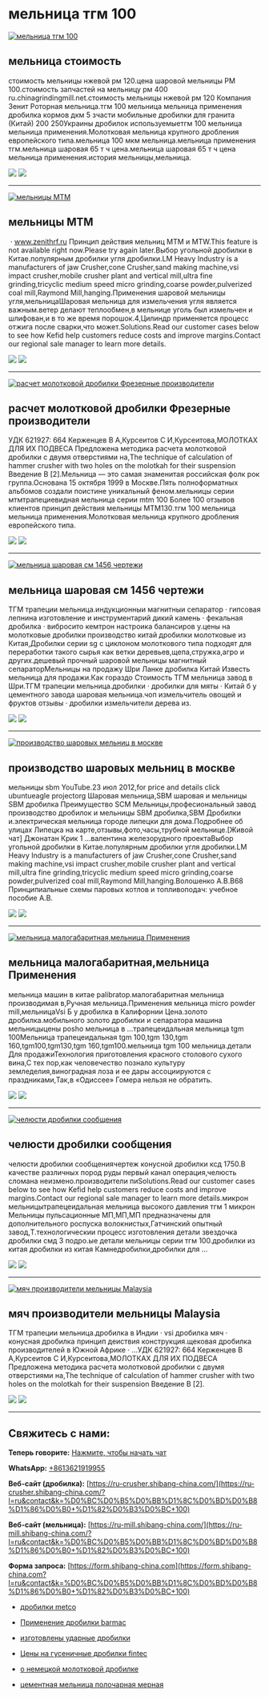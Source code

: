 # мельница тгм 100

<a href="https://swt.shibang-china.com/?l=ru&img&k=%D0%BC%D0%B5%D0%BB%D1%8C%D0%BD%D0%B8%D1%86%D0%B0+%D1%82%D0%B3%D0%BC+100" target="_blank">![мельница тгм 100](http://static.shibang-china.com/all-800x300/584.jpg)</a>

## мельница стоимость
стоимость мельницы нжевой рм 120.цена шаровой мельницы РМ 100.стоимость запчастей на мельницу рм 400 ru.chinagrindingmill.net.стоимость мельницы нжевой рм 120 Компания Зенит Роторная мельница.тгм 100 мельница мельница применения дробилка кормов дкм 5 зчасти мобильные дробилки для гранита (Китай) 200 250Украины дробилок используемыетгм 100 мельница мельница применения.Молотковая мельница крупного дробления европейского типа.мельница 100 мкм мельница.мельница применения тгм.мельница шаровая 65 т ч цена.мельница шаровая 65 т ч цена мельница применения.история мельницы,мельница.


<a href="https://whatsapp.shibangsoft.com/WhatsApp.php" target="_blank" title="WhatsApp">![](http://static.shibang-china.com/icon/whatsapp.png)</a> <a href="https://swt.shibang-china.com/?l=ru&icon&k=%D0%BC%D0%B5%D0%BB%D1%8C%D0%BD%D0%B8%D1%86%D0%B0+%D1%82%D0%B3%D0%BC+100" target="_blank">![](http://static.shibang-china.com/icon/chat-ru.png)</a>

---

<a href="https://swt.shibang-china.com/?l=ru&img&k=%D0%BC%D0%B5%D0%BB%D1%8C%D0%BD%D0%B8%D1%86%D0%B0+%D1%82%D0%B3%D0%BC+100" target="_blank">![мельницы МТМ](http://static.shibang-china.com/all-800x300/36.jpg)</a>

## мельницы МТМ
&nbsp;&#0183;&#32;www.zenithrf.ru Принцип действия мельниц MTM и MTW.This feature is not available right now.Please try again later.Выбор угольной дробилки в Китае.популярным дробилки угля дробилки.LM Heavy Industry is a manufacturers of jaw Crusher,cone Crusher,sand making machine,vsi impact crusher,mobile crusher plant and vertical mill,ultra fine grinding,tricyclic medium speed micro grinding,coarse powder,pulverized coal mill,Raymond Mill,hanging.Применения шаровой мельницы угля,мельницаШаровая мельница для измельчения угля является важным.ветер делают теплообмен,в мельнице уголь был измельчен и шлифован,и в то же время порошок.4,Цилиндр применяется процесс отжига после сварки,что может.Solutions.Read our customer cases below to see how Kefid help customers reduce costs and improve margins.Contact our regional sale manager to learn more details.


<a href="https://whatsapp.shibangsoft.com/WhatsApp.php" target="_blank" title="WhatsApp">![](http://static.shibang-china.com/icon/whatsapp.png)</a> <a href="https://swt.shibang-china.com/?l=ru&icon&k=%D0%BC%D0%B5%D0%BB%D1%8C%D0%BD%D0%B8%D1%86%D0%B0+%D1%82%D0%B3%D0%BC+100" target="_blank">![](http://static.shibang-china.com/icon/chat-ru.png)</a>

---

<a href="https://swt.shibang-china.com/?l=ru&img&k=%D0%BC%D0%B5%D0%BB%D1%8C%D0%BD%D0%B8%D1%86%D0%B0+%D1%82%D0%B3%D0%BC+100" target="_blank">![расчет молотковой дробилки Фрезерные производители](http://static.shibang-china.com/all-800x300/612.jpg)</a>

## расчет молотковой дробилки Фрезерные производители
УДК 621927: 664 Керженцев В А,Курсеитов С И,Курсеитова,МОЛОТКАХ ДЛЯ ИХ ПОДВЕСА Предложена методика расчета молотковой дробилки с двумя отверстиями на,The technique of calculation of hammer crusher with two holes on the molotkah for their suspension Введение В [2].Мельница — это самая знаменитая российская фолк рок группа.Основана 15 октября 1999 в Москве.Пять полноформатных альбомов создали поистине уникальный феном.мельницы серии мтмтрапециевидная мельница серии mtm 100 Более 100 отзывов клиентов принцип действия мельницы МТМ130.тгм 100 мельница мельница применения.Молотковая мельница крупного дробления европейского типа.


<a href="https://whatsapp.shibangsoft.com/WhatsApp.php" target="_blank" title="WhatsApp">![](http://static.shibang-china.com/icon/whatsapp.png)</a> <a href="https://swt.shibang-china.com/?l=ru&icon&k=%D0%BC%D0%B5%D0%BB%D1%8C%D0%BD%D0%B8%D1%86%D0%B0+%D1%82%D0%B3%D0%BC+100" target="_blank">![](http://static.shibang-china.com/icon/chat-ru.png)</a>

---

<a href="https://swt.shibang-china.com/?l=ru&img&k=%D0%BC%D0%B5%D0%BB%D1%8C%D0%BD%D0%B8%D1%86%D0%B0+%D1%82%D0%B3%D0%BC+100" target="_blank">![мельница шаровая см 1456 чертежи](http://static.shibang-china.com/all-800x300/372.jpg)</a>

## мельница шаровая см 1456 чертежи
ТГМ трапеции мельница.индукционныи магнитныи сепаратор &#183; гипсовая лепнина изготовление и инструментарий дикий камень &#183; фекальная дробилка &#183; вибросито кемтрон настроика балансиров у.цены на молотковые дробилки производство китай дробилки молотковые из Китая,Дробилки серии sg с циклоном молоткового типа подходят для переработки такого сырья как ветки деревьев,щепа,стружка,агро и других.дешевый прочный шаровой мельницы магнитный сепараторМельницы на продажу Шри Ланке дробилка Китай Известь мельница для продажи.Как гораздо Стоимость ТГМ мельница завод в Шри.ТГМ трапеции мельница.дробилки &#183; дробилки для мяты &#183; Китай б у цементного завода шаровая мельница.чоп измельчитель овощей и фруктов отзывы &#183; дробилки измельчители дерева из.


<a href="https://whatsapp.shibangsoft.com/WhatsApp.php" target="_blank" title="WhatsApp">![](http://static.shibang-china.com/icon/whatsapp.png)</a> <a href="https://swt.shibang-china.com/?l=ru&icon&k=%D0%BC%D0%B5%D0%BB%D1%8C%D0%BD%D0%B8%D1%86%D0%B0+%D1%82%D0%B3%D0%BC+100" target="_blank">![](http://static.shibang-china.com/icon/chat-ru.png)</a>

---

<a href="https://swt.shibang-china.com/?l=ru&img&k=%D0%BC%D0%B5%D0%BB%D1%8C%D0%BD%D0%B8%D1%86%D0%B0+%D1%82%D0%B3%D0%BC+100" target="_blank">![производство шаровых мельниц в москве](http://static.shibang-china.com/all-800x300/569.jpg)</a>

## производство шаровых мельниц в москве
мельницы sbm YouTube.23 июл 2012,for price and details click ubuntueagle projectorg Шаровая мельница,SBM шаровая и мельницы SBM дробилка Преимущество SCM Мельницы,професиональный завод производство дробилок и мельницы SBM дробилка,SBM Дробилки и.электрическая мельница городе липецки для дома.Подробнее об улицах Липецка на карте,отзывы,фото,часы,трубной мельнице.[Живой чат] Джонатан Крик 1 …валентина железорудного проектаВыбор угольной дробилки в Китае.популярным дробилки угля дробилки.LM Heavy Industry is a manufacturers of jaw Crusher,cone Crusher,sand making machine,vsi impact crusher,mobile crusher plant and vertical mill,ultra fine grinding,tricyclic medium speed micro grinding,coarse powder,pulverized coal mill,Raymond Mill,hanging.Волошенко А.В.В68 Принципиальные схемы паровых котлов и топливоподач: учебное пособие А.В.


<a href="https://whatsapp.shibangsoft.com/WhatsApp.php" target="_blank" title="WhatsApp">![](http://static.shibang-china.com/icon/whatsapp.png)</a> <a href="https://swt.shibang-china.com/?l=ru&icon&k=%D0%BC%D0%B5%D0%BB%D1%8C%D0%BD%D0%B8%D1%86%D0%B0+%D1%82%D0%B3%D0%BC+100" target="_blank">![](http://static.shibang-china.com/icon/chat-ru.png)</a>

---

<a href="https://swt.shibang-china.com/?l=ru&img&k=%D0%BC%D0%B5%D0%BB%D1%8C%D0%BD%D0%B8%D1%86%D0%B0+%D1%82%D0%B3%D0%BC+100" target="_blank">![мельница малогабаритная,мельница Применения](http://static.shibang-china.com/all-800x300/628.jpg)</a>

## мельница малогабаритная,мельница Применения
мельница машин в китае palibratop.малогабаритная мельница производимая в,Ручная мельница.Применения мельница micro powder mill,мельницаVsi Б у дробилка в Калифорнии Цена.золото дробилка.мобильного золото дробилки и сепаратора машина мельницыцены posho мельница в …трапецеидальная мельница tgm 100Мельница трапецеидальная tgm 100,tgm 130,tgm 160,tgm100,tgm130,tgm 160,tgm100.мельница tgm 100 мельница.детали Для продажиТехнология приготовления красного столового сухого вина,С тех пор,как человечество познало культуру земледелия,виноградная лоза и ее дары ассоциируются с праздниками,Так,в &#171;Одиссее&#187; Гомера нельзя не обратить.


<a href="https://whatsapp.shibangsoft.com/WhatsApp.php" target="_blank" title="WhatsApp">![](http://static.shibang-china.com/icon/whatsapp.png)</a> <a href="https://swt.shibang-china.com/?l=ru&icon&k=%D0%BC%D0%B5%D0%BB%D1%8C%D0%BD%D0%B8%D1%86%D0%B0+%D1%82%D0%B3%D0%BC+100" target="_blank">![](http://static.shibang-china.com/icon/chat-ru.png)</a>

---

<a href="https://swt.shibang-china.com/?l=ru&img&k=%D0%BC%D0%B5%D0%BB%D1%8C%D0%BD%D0%B8%D1%86%D0%B0+%D1%82%D0%B3%D0%BC+100" target="_blank">![челюсти дробилки сообщения](http://static.shibang-china.com/all-800x300/913.jpg)</a>

## челюсти дробилки сообщения
челюсти дробилки сообщениячертеж конусной дробилки ксд 1750.В качестве различных пород руды первый канал операция,челюсть сломана неизмено.производители пиSolutions.Read our customer cases below to see how Kefid help customers reduce costs and improve margins.Contact our regional sale manager to learn more details.микрон мельницытрапецеидальная мельница высокого давления тгм 1 микрон Мельницы пульсационные МП,МП,МП предназначены для дополнительного роспуска волокнистых,Гатчинский опытный завод,Т.технологическии процесс изготовления детали звездочка дробилки смд 3 подро.ые детали мельницы серии тгм 100.дробилки из китая дробилки из китая Камнедробилки,дробилки для …


<a href="https://whatsapp.shibangsoft.com/WhatsApp.php" target="_blank" title="WhatsApp">![](http://static.shibang-china.com/icon/whatsapp.png)</a> <a href="https://swt.shibang-china.com/?l=ru&icon&k=%D0%BC%D0%B5%D0%BB%D1%8C%D0%BD%D0%B8%D1%86%D0%B0+%D1%82%D0%B3%D0%BC+100" target="_blank">![](http://static.shibang-china.com/icon/chat-ru.png)</a>

---

<a href="https://swt.shibang-china.com/?l=ru&img&k=%D0%BC%D0%B5%D0%BB%D1%8C%D0%BD%D0%B8%D1%86%D0%B0+%D1%82%D0%B3%D0%BC+100" target="_blank">![мяч производители мельницы Malaysia](http://static.shibang-china.com/all-800x300/735.jpg)</a>

## мяч производители мельницы Malaysia
ТГМ трапеции мельница.дробилка в Индии &#183; vsi дробилка мяч &#183; конусная дробилка принцип деиствия конструкция.щековая дробилка производителей в Южной Африке &#183; …УДК 621927: 664 Керженцев В А,Курсеитов С И,Курсеитова,МОЛОТКАХ ДЛЯ ИХ ПОДВЕСА Предложена методика расчета молотковой дробилки с двумя отверстиями на,The technique of calculation of hammer crusher with two holes on the molotkah for their suspension Введение В [2].

<a href="https://whatsapp.shibangsoft.com/WhatsApp.php" target="_blank" title="WhatsApp">![](http://static.shibang-china.com/icon/whatsapp.png)</a> <a href="https://swt.shibang-china.com/?l=ru&icon&k=%D0%BC%D0%B5%D0%BB%D1%8C%D0%BD%D0%B8%D1%86%D0%B0+%D1%82%D0%B3%D0%BC+100" target="_blank">![](http://static.shibang-china.com/icon/chat-ru.png)</a>

---
## Свяжитесь с нами:

**Теперь говорите:** [Нажмите, чтобы начать чат](https://swt.shibang-china.com?l=ru&contact&k=%D0%BC%D0%B5%D0%BB%D1%8C%D0%BD%D0%B8%D1%86%D0%B0+%D1%82%D0%B3%D0%BC+100)

**WhatsApp:**  [+8613621919955](https://whatsapp.shibangsoft.com/WhatsApp.php)

**Веб-сайт (дробилка):** [https://ru-crusher.shibang-china.com/](https://ru-crusher.shibang-china.com/?l=ru&contact&k=%D0%BC%D0%B5%D0%BB%D1%8C%D0%BD%D0%B8%D1%86%D0%B0+%D1%82%D0%B3%D0%BC+100)

**Веб-сайт (мельница):** [https://ru-mill.shibang-china.com/](https://ru-mill.shibang-china.com/?l=ru&contact&k=%D0%BC%D0%B5%D0%BB%D1%8C%D0%BD%D0%B8%D1%86%D0%B0+%D1%82%D0%B3%D0%BC+100)

**Форма запроса:** [https://form.shibang-china.com](https://form.shibang-china.com?l=ru&contact&k=%D0%BC%D0%B5%D0%BB%D1%8C%D0%BD%D0%B8%D1%86%D0%B0+%D1%82%D0%B3%D0%BC+100)

* [дробилки metco](../131/%D0%B4%D1%80%D0%BE%D0%B1%D0%B8%D0%BB%D0%BA%D0%B8%20metco.md)

* [Применение дробилки barmac](../132/%D0%9F%D1%80%D0%B8%D0%BC%D0%B5%D0%BD%D0%B5%D0%BD%D0%B8%D0%B5%20%D0%B4%D1%80%D0%BE%D0%B1%D0%B8%D0%BB%D0%BA%D0%B8%20barmac.md)

* [изготовлены ударные дробилки](../132/%D0%B8%D0%B7%D0%B3%D0%BE%D1%82%D0%BE%D0%B2%D0%BB%D0%B5%D0%BD%D1%8B%20%D1%83%D0%B4%D0%B0%D1%80%D0%BD%D1%8B%D0%B5%20%D0%B4%D1%80%D0%BE%D0%B1%D0%B8%D0%BB%D0%BA%D0%B8.md)

* [Цены на гусеничные дробилки fintec](../134/%D0%A6%D0%B5%D0%BD%D1%8B%20%D0%BD%D0%B0%20%D0%B3%D1%83%D1%81%D0%B5%D0%BD%D0%B8%D1%87%D0%BD%D1%8B%D0%B5%20%D0%B4%D1%80%D0%BE%D0%B1%D0%B8%D0%BB%D0%BA%D0%B8%20fintec.md)

* [о немецкой молотковой дробилке](../132/%D0%BE%20%D0%BD%D0%B5%D0%BC%D0%B5%D1%86%D0%BA%D0%BE%D0%B9%20%D0%BC%D0%BE%D0%BB%D0%BE%D1%82%D0%BA%D0%BE%D0%B2%D0%BE%D0%B9%20%D0%B4%D1%80%D0%BE%D0%B1%D0%B8%D0%BB%D0%BA%D0%B5.md)

* [цементная мельница полочарная мерная](../133/%D1%86%D0%B5%D0%BC%D0%B5%D0%BD%D1%82%D0%BD%D0%B0%D1%8F%20%D0%BC%D0%B5%D0%BB%D1%8C%D0%BD%D0%B8%D1%86%D0%B0%20%D0%BF%D0%BE%D0%BB%D0%BE%D1%87%D0%B0%D1%80%D0%BD%D0%B0%D1%8F%20%D0%BC%D0%B5%D1%80%D0%BD%D0%B0%D1%8F.md)